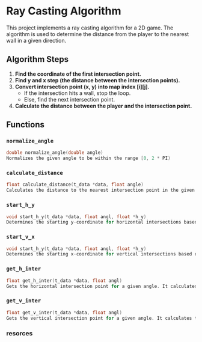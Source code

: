 # Ray Casting Algorithm

This project implements a ray casting algorithm for a 2D game. The algorithm is used to determine the distance from the player to the nearest wall in a given direction.

## Algorithm Steps

1. **Find the coordinate of the first intersection point.**
2. **Find y and x step (the distance between the intersection points).**
3. **Convert intersection point (x, y) into map index [i][j].**
   - If the intersection hits a wall, stop the loop.
   - Else, find the next intersection point.
4. **Calculate the distance between the player and the intersection point.**

## Functions

### `normalize_angle`

```c
double normalize_angle(double angle)
Normalizes the given angle to be within the range [0, 2 * PI)
```

### `calculate_distance`
```c
float calculate_distance(t_data *data, float angle)
Calculates the distance to the nearest intersection point in the given direction
```
### `start_h_y`
```c
void start_h_y(t_data *data, float angl, float *h_y)
Determines the starting y-coordinate for horizontal intersections based on the ray's angle
```
### `start_v_x`
```c
void start_h_y(t_data *data, float angl, float *h_y)
Determines the starting x-coordinate for vertical intersections based on the ray's angle
```
### `get_h_inter`
```c
float get_h_inter(t_data *data, float angl)
Gets the horizontal intersection point for a given angle. It calculates the x and y steps, iterates through potential intersection points, and returns the distance to the nearest wall
```
### `get_v_inter`
```c
float get_v_inter(t_data *data, float angl)
Gets the vertical intersection point for a given angle. It calculates the x and y steps, iterates through potential intersection points, and returns the distance to the nearest wall
```

### resorces ###